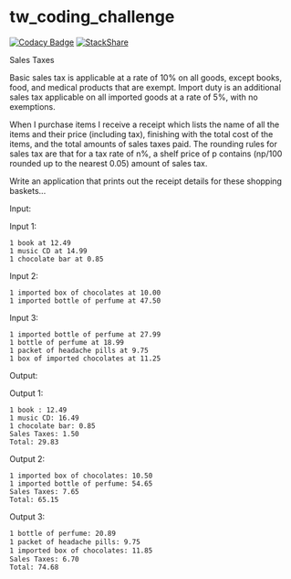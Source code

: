 # tw_coding_challenge

[![Codacy Badge](https://api.codacy.com/project/badge/Grade/43cc1dda3e074b048d4c72d3af1744d4)](https://app.codacy.com/app/2Clutch/tw_coding_challenge?utm_source=github.com&utm_medium=referral&utm_content=2Clutch/tw_coding_challenge&utm_campaign=badger)
[![StackShare](https://img.shields.io/badge/tech-stack-0690fa.svg?style=flat)](https://stackshare.io/2Clutch/knowledge-purse)

Sales Taxes
 
Basic sales tax is applicable at a rate of 10% on all goods, except books, food, and medical products that are exempt. Import duty is an additional sales tax applicable on all imported goods at a rate of 5%, with no exemptions.
 
When I purchase items I receive a receipt which lists the name of all the items and their price (including tax), finishing with the total cost of the items, and the total amounts of sales taxes paid.  The rounding rules for sales tax are that for a tax rate of n%, a shelf price of p contains (np/100 rounded up to the nearest 0.05) amount of sales tax.
 
Write an application that prints out the receipt details for these shopping baskets...
 
Input:
 
Input 1:
```
1 book at 12.49
1 music CD at 14.99
1 chocolate bar at 0.85
```
 
Input 2:
```
1 imported box of chocolates at 10.00
1 imported bottle of perfume at 47.50
```
 
Input 3:
```
1 imported bottle of perfume at 27.99
1 bottle of perfume at 18.99
1 packet of headache pills at 9.75
1 box of imported chocolates at 11.25
```
 
Output:
 
Output 1:

```
1 book : 12.49
1 music CD: 16.49
1 chocolate bar: 0.85
Sales Taxes: 1.50
Total: 29.83
```
 
Output 2:
```
1 imported box of chocolates: 10.50
1 imported bottle of perfume: 54.65
Sales Taxes: 7.65
Total: 65.15
```
 
Output 3:
```1 imported bottle of perfume: 32.19
1 bottle of perfume: 20.89
1 packet of headache pills: 9.75
1 imported box of chocolates: 11.85
Sales Taxes: 6.70
Total: 74.68
```
